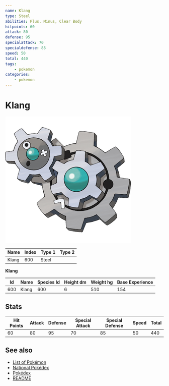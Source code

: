 ```yaml
---
name: Klang
type: Steel
abilities: Plus, Minus, Clear Body
hitpoints: 60
attack: 80
defense: 95
specialattack: 70
specialdefense: 85
speed: 50
total: 440
tags:
    - pokemon
categories:
    - pokemon
---
```


# Klang


![Klang](images/600.png)

| **Name** | **Index** | **Type 1** | **Type 2** |
|----|----|----|----|
| Klang | 600 | Steel  |  |

**Klang** 




| **Id** | **Name** | **Species Id** | **Height dm** | **Weight hg** | **Base Experience** |
|--------|----------|----------------|------------|------------|---------------------|
| 600 | Klang | 600 | 6 | 510 | 154 |



## Stats

| **Hit Points** | **Attack** | **Defense** | **Special Attack** | **Special Defense** | **Speed** | **Total** |
|----------------|------------|-------------|--------------------|---------------------|-----------|-----------|
| 60 | 80 | 95 | 70 | 85 | 50 | 440 |

## See also

- [List of Pokémon](../pokemon.md)
- [National Pokédex](../national_pokedex.md)
- [Pokédex](../pokedex.md)
- [README](../README.md)
